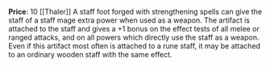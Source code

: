 **Price**: 10 [[Thaler]]
A staff foot forged with strengthening spells can give the staff of a staff mage extra power when used as a weapon. The artifact is attached to the staff and gives a +1 bonus on the effect tests of all melee or ranged attacks, and on all powers which directly use the staff as a weapon. Even if this artifact most often is attached to a rune staff, it may be attached to an ordinary wooden staff with the same effect.
